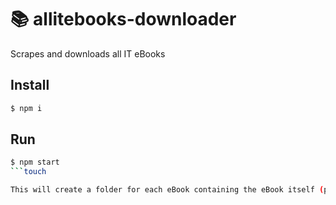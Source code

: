 # 📚 allitebooks-downloader

Scrapes and downloads all IT eBooks

## Install

```bash
$ npm i
```

## Run

````bash
$ npm start
```touch

This will create a folder for each eBook containing the eBook itself (pdf or zip file) and a txt file containing a description text of the book.
````
